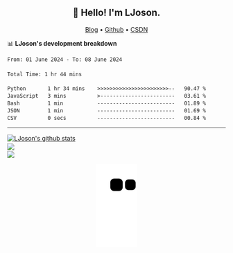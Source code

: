 <h2 align="center">👋 Hello! I'm LJoson.</h2>
<p align="center">
  <a href="https://ljoson.github.io/">Blog</a> •
  <a href="https://github.com/LJoson">Github</a> •
  <a href="https://blog.csdn.net/qq_43743037">CSDN</a>
</p>

 📊 **LJoson's development breakdown**
<!--START_SECTION:waka-->

```txt
From: 01 June 2024 - To: 08 June 2024

Total Time: 1 hr 44 mins

Python       1 hr 34 mins    >>>>>>>>>>>>>>>>>>>>>>>--   90.47 %
JavaScript   3 mins          >------------------------   03.61 %
Bash         1 min           -------------------------   01.89 %
JSON         1 min           -------------------------   01.69 %
CSV          0 secs          -------------------------   00.84 %
```

<!--END_SECTION:waka-->
-------


<!--
**LJoson/LJoson** is a ✨ _special_ ✨ repository because its `README.md` (this file) appears on your GitHub profile.

```text
Python       53 mins         ██████████░░░░░░░░░░░░░░░   39.35 %
Markdown     46 mins         ████████▓░░░░░░░░░░░░░░░░   34.75 %
C++          16 mins         ███░░░░░░░░░░░░░░░░░░░░░░   12.52 %
Other        12 mins         ██▒░░░░░░░░░░░░░░░░░░░░░░   09.45 %
```

Here are some ideas to get you started:

- 🔭 I’m currently working on ...
- 🌱 I’m currently learning ...
- 👯 I’m looking to collaborate on ...
- 🤔 I’m looking for help with ...
- 💬 Ask me about ...
- 📫 How to reach me: ...
- 😄 Pronouns: ...
- ⚡ Fun fact: ...
-thanks:https://github.com/anuraghazra/github-readme-stats
        https://github.com/athul/waka-readme

-->



<a href="https://github.com/LJoson">
  <img align="center" src="https://github-readme-stats-eight-theta.vercel.app/api?username=LJoson&show_icons=true&include_all_commits=true&theme=tokyonight" alt="LJoson's github stats" />
</a>
<br>
<a href="https://github.com/LJoson">
  <!-- Change the `github-readme-stats.anuraghazra1.vercel.app` to `github-readme-stats.vercel.app`  -->
  <img align="center" src="https://github-readme-stats-eight-theta.vercel.app/api/top-langs/?username=LJoson&layout=compact&theme=tokyonight" />
</a>
<br>
</a>    
<a href="https://lj_evan.gitee.io/">
  <!-- Change the `github-readme-stats.anuraghazra1.vercel.app` to `github-readme-stats.vercel.app`  -->
  <img align="center" src="https://github-readme-stats-eight-theta.vercel.app/api/pin/?username=LJoson&repo=ljoson.github.io&theme=tokyonight" />
</a>
<p align="center">
  <img src="https://github.com/LJoson/LJoson/raw/output/github-contribution-grid-snake.svg" alt="snake"></center>
</p>
